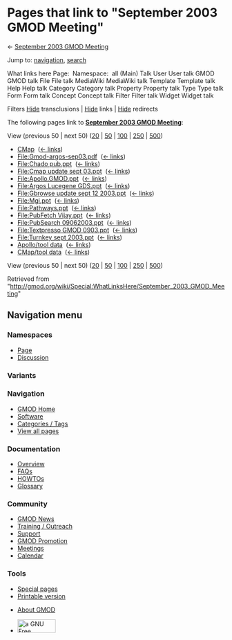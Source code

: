 <div id="mw-page-base" class="noprint">

</div>

<div id="mw-head-base" class="noprint">

</div>

<div id="content" class="mw-body" role="main">

<span id="top"></span>

<div id="mw-js-message" style="display:none;">

</div>



# <span dir="auto">Pages that link to "September 2003 GMOD Meeting"</span>

<div id="bodyContent">

<div id="contentSub">

← [September 2003 GMOD
Meeting](/wiki/September_2003_GMOD_Meeting "September 2003 GMOD Meeting")

</div>

<div id="jump-to-nav" class="mw-jump">

Jump to: [navigation](#mw-navigation), [search](#p-search)

</div>

<div id="mw-content-text">

What links here Page:  Namespace:  all (Main) Talk User User talk GMOD
GMOD talk File File talk MediaWiki MediaWiki talk Template Template talk
Help Help talk Category Category talk Property Property talk Type Type
talk Form Form talk Concept Concept talk Filter Filter talk Widget
Widget talk

Filters
[Hide](/mediawiki/index.php?title=Special:WhatLinksHere/September_2003_GMOD_Meeting&hidetrans=1 "Special:WhatLinksHere/September 2003 GMOD Meeting")
transclusions \|
[Hide](/mediawiki/index.php?title=Special:WhatLinksHere/September_2003_GMOD_Meeting&hidelinks=1 "Special:WhatLinksHere/September 2003 GMOD Meeting")
links \|
[Hide](/mediawiki/index.php?title=Special:WhatLinksHere/September_2003_GMOD_Meeting&hideredirs=1 "Special:WhatLinksHere/September 2003 GMOD Meeting")
redirects

The following pages link to **[September 2003 GMOD
Meeting](/wiki/September_2003_GMOD_Meeting "September 2003 GMOD Meeting")**:

View (previous 50 \| next 50)
([20](/mediawiki/index.php?title=Special:WhatLinksHere/September_2003_GMOD_Meeting&limit=20 "Special:WhatLinksHere/September 2003 GMOD Meeting")
\|
[50](/mediawiki/index.php?title=Special:WhatLinksHere/September_2003_GMOD_Meeting&limit=50 "Special:WhatLinksHere/September 2003 GMOD Meeting")
\|
[100](/mediawiki/index.php?title=Special:WhatLinksHere/September_2003_GMOD_Meeting&limit=100 "Special:WhatLinksHere/September 2003 GMOD Meeting")
\|
[250](/mediawiki/index.php?title=Special:WhatLinksHere/September_2003_GMOD_Meeting&limit=250 "Special:WhatLinksHere/September 2003 GMOD Meeting")
\|
[500](/mediawiki/index.php?title=Special:WhatLinksHere/September_2003_GMOD_Meeting&limit=500 "Special:WhatLinksHere/September 2003 GMOD Meeting"))

- [CMap](/wiki/CMap "CMap") ‎ <span class="mw-whatlinkshere-tools">([←
  links](/mediawiki/index.php?title=Special:WhatLinksHere&target=CMap "Special:WhatLinksHere"))</span>
- [File:Gmod-argos-sep03.pdf](/wiki/File:Gmod-argos-sep03.pdf "File:Gmod-argos-sep03.pdf")
  ‎ <span class="mw-whatlinkshere-tools">([←
  links](/mediawiki/index.php?title=Special:WhatLinksHere&target=File%3AGmod-argos-sep03.pdf "Special:WhatLinksHere"))</span>
- [File:Chado pub.ppt](/wiki/File:Chado_pub.ppt "File:Chado pub.ppt") ‎
  <span class="mw-whatlinkshere-tools">([←
  links](/mediawiki/index.php?title=Special:WhatLinksHere&target=File%3AChado+pub.ppt "Special:WhatLinksHere"))</span>
- [File:Cmap update sept
  03.ppt](/wiki/File:Cmap_update_sept_03.ppt "File:Cmap update sept 03.ppt")
  ‎ <span class="mw-whatlinkshere-tools">([←
  links](/mediawiki/index.php?title=Special:WhatLinksHere&target=File%3ACmap+update+sept+03.ppt "Special:WhatLinksHere"))</span>
- [File:Apollo.GMOD.ppt](/wiki/File:Apollo.GMOD.ppt "File:Apollo.GMOD.ppt")
  ‎ <span class="mw-whatlinkshere-tools">([←
  links](/mediawiki/index.php?title=Special:WhatLinksHere&target=File%3AApollo.GMOD.ppt "Special:WhatLinksHere"))</span>
- [File:Argos Lucegene
  GDS.ppt](/wiki/File:Argos_Lucegene_GDS.ppt "File:Argos Lucegene GDS.ppt")
  ‎ <span class="mw-whatlinkshere-tools">([←
  links](/mediawiki/index.php?title=Special:WhatLinksHere&target=File%3AArgos+Lucegene+GDS.ppt "Special:WhatLinksHere"))</span>
- [File:Gbrowse update sept 12
  2003.ppt](/wiki/File:Gbrowse_update_sept_12_2003.ppt "File:Gbrowse update sept 12 2003.ppt")
  ‎ <span class="mw-whatlinkshere-tools">([←
  links](/mediawiki/index.php?title=Special:WhatLinksHere&target=File%3AGbrowse+update+sept+12+2003.ppt "Special:WhatLinksHere"))</span>
- [File:Mgi.ppt](/wiki/File:Mgi.ppt "File:Mgi.ppt") ‎
  <span class="mw-whatlinkshere-tools">([←
  links](/mediawiki/index.php?title=Special:WhatLinksHere&target=File%3AMgi.ppt "Special:WhatLinksHere"))</span>
- [File:Pathways.ppt](/wiki/File:Pathways.ppt "File:Pathways.ppt") ‎
  <span class="mw-whatlinkshere-tools">([←
  links](/mediawiki/index.php?title=Special:WhatLinksHere&target=File%3APathways.ppt "Special:WhatLinksHere"))</span>
- [File:PubFetch
  Vijay.ppt](/wiki/File:PubFetch_Vijay.ppt "File:PubFetch Vijay.ppt") ‎
  <span class="mw-whatlinkshere-tools">([←
  links](/mediawiki/index.php?title=Special:WhatLinksHere&target=File%3APubFetch+Vijay.ppt "Special:WhatLinksHere"))</span>
- [File:PubSearch
  09062003.ppt](/wiki/File:PubSearch_09062003.ppt "File:PubSearch 09062003.ppt")
  ‎ <span class="mw-whatlinkshere-tools">([←
  links](/mediawiki/index.php?title=Special:WhatLinksHere&target=File%3APubSearch+09062003.ppt "Special:WhatLinksHere"))</span>
- [File:Textpresso GMOD
  0903.ppt](/wiki/File:Textpresso_GMOD_0903.ppt "File:Textpresso GMOD 0903.ppt")
  ‎ <span class="mw-whatlinkshere-tools">([←
  links](/mediawiki/index.php?title=Special:WhatLinksHere&target=File%3ATextpresso+GMOD+0903.ppt "Special:WhatLinksHere"))</span>
- [File:Turnkey sept
  2003.ppt](/wiki/File:Turnkey_sept_2003.ppt "File:Turnkey sept 2003.ppt")
  ‎ <span class="mw-whatlinkshere-tools">([←
  links](/mediawiki/index.php?title=Special:WhatLinksHere&target=File%3ATurnkey+sept+2003.ppt "Special:WhatLinksHere"))</span>
- [Apollo/tool data](/wiki/Apollo/tool_data "Apollo/tool data") ‎
  <span class="mw-whatlinkshere-tools">([←
  links](/mediawiki/index.php?title=Special:WhatLinksHere&target=Apollo%2Ftool+data "Special:WhatLinksHere"))</span>
- [CMap/tool data](/wiki/CMap/tool_data "CMap/tool data") ‎
  <span class="mw-whatlinkshere-tools">([←
  links](/mediawiki/index.php?title=Special:WhatLinksHere&target=CMap%2Ftool+data "Special:WhatLinksHere"))</span>

View (previous 50 \| next 50)
([20](/mediawiki/index.php?title=Special:WhatLinksHere/September_2003_GMOD_Meeting&limit=20 "Special:WhatLinksHere/September 2003 GMOD Meeting")
\|
[50](/mediawiki/index.php?title=Special:WhatLinksHere/September_2003_GMOD_Meeting&limit=50 "Special:WhatLinksHere/September 2003 GMOD Meeting")
\|
[100](/mediawiki/index.php?title=Special:WhatLinksHere/September_2003_GMOD_Meeting&limit=100 "Special:WhatLinksHere/September 2003 GMOD Meeting")
\|
[250](/mediawiki/index.php?title=Special:WhatLinksHere/September_2003_GMOD_Meeting&limit=250 "Special:WhatLinksHere/September 2003 GMOD Meeting")
\|
[500](/mediawiki/index.php?title=Special:WhatLinksHere/September_2003_GMOD_Meeting&limit=500 "Special:WhatLinksHere/September 2003 GMOD Meeting"))

</div>

<div class="printfooter">

Retrieved from
"<http://gmod.org/wiki/Special:WhatLinksHere/September_2003_GMOD_Meeting>"

</div>

<div id="catlinks" class="catlinks catlinks-allhidden">

</div>

<div class="visualClear">

</div>

</div>

</div>

<div id="mw-navigation">

## Navigation menu

<div id="mw-head">



<div id="left-navigation">

<div id="p-namespaces" class="vectorTabs" role="navigation"
aria-labelledby="p-namespaces-label">

### Namespaces

- <span id="ca-nstab-main"><a href="/wiki/September_2003_GMOD_Meeting" accesskey="c"
  title="View the content page [c]">Page</a></span>
- <span id="ca-talk"><a
  href="/mediawiki/index.php?title=Talk:September_2003_GMOD_Meeting&amp;action=edit&amp;redlink=1"
  accesskey="t"
  title="Discussion about the content page [t]">Discussion</a></span>

</div>

<div id="p-variants" class="vectorMenu emptyPortlet" role="navigation"
aria-labelledby="p-variants-label">

### 

### Variants[](#)

<div class="menu">

</div>

</div>

</div>

<div id="right-navigation">





</div>



</div>

</div>

</div>

<div id="mw-panel">

<div id="p-logo" role="banner">

<a href="/wiki/Main_Page"
style="background-image: url(http://gmod.org/images/GMOD-cogs.png);"
title="Visit the main page"></a>

</div>

<div id="p-Navigation" class="portal" role="navigation"
aria-labelledby="p-Navigation-label">

### Navigation

<div class="body">

- <span id="n-GMOD-Home">[GMOD Home](/wiki/Main_Page)</span>
- <span id="n-Software">[Software](/wiki/GMOD_Components)</span>
- <span id="n-Categories-.2F-Tags">[Categories /
  Tags](/wiki/Categories)</span>
- <span id="n-View-all-pages">[View all
  pages](/wiki/Special:AllPages)</span>

</div>

</div>

<div id="p-Documentation" class="portal" role="navigation"
aria-labelledby="p-Documentation-label">

### Documentation

<div class="body">

- <span id="n-Overview">[Overview](/wiki/Overview)</span>
- <span id="n-FAQs">[FAQs](/wiki/Category:FAQ)</span>
- <span id="n-HOWTOs">[HOWTOs](/wiki/Category:HOWTO)</span>
- <span id="n-Glossary">[Glossary](/wiki/Glossary)</span>

</div>

</div>

<div id="p-Community" class="portal" role="navigation"
aria-labelledby="p-Community-label">

### Community

<div class="body">

- <span id="n-GMOD-News">[GMOD News](/wiki/GMOD_News)</span>
- <span id="n-Training-.2F-Outreach">[Training /
  Outreach](/wiki/Training_and_Outreach)</span>
- <span id="n-Support">[Support](/wiki/Support)</span>
- <span id="n-GMOD-Promotion">[GMOD
  Promotion](/wiki/GMOD_Promotion)</span>
- <span id="n-Meetings">[Meetings](/wiki/Meetings)</span>
- <span id="n-Calendar">[Calendar](/wiki/Calendar)</span>

</div>

</div>

<div id="p-tb" class="portal" role="navigation"
aria-labelledby="p-tb-label">

### Tools

<div class="body">

- <span id="t-specialpages"><a href="/wiki/Special:SpecialPages" accesskey="q"
  title="A list of all special pages [q]">Special pages</a></span>
- <span id="t-print"><a
  href="/mediawiki/index.php?title=Special:WhatLinksHere/September_2003_GMOD_Meeting&amp;printable=yes"
  rel="alternate" accesskey="p"
  title="Printable version of this page [p]">Printable version</a></span>

</div>

</div>

</div>

</div>

<div id="footer" role="contentinfo">

- <span id="footer-places-about">[About
  GMOD](/wiki/GMOD:About "GMOD:About")</span>

<!-- -->

- <span id="footer-copyrightico">[<img src="http://www.gnu.org/graphics/gfdl-logo-small.png" width="88"
  height="31" alt="a GNU Free Documentation License" />](http://www.gnu.org/licenses/fdl-1.3.html)</span>




</div>
